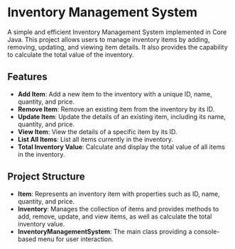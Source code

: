 # Inventory Management System

A simple and efficient Inventory Management System implemented in Core Java. This project allows users to manage inventory items by adding, removing, updating, and viewing item details. It also provides the capability to calculate the total value of the inventory.

## Features

- **Add Item**: Add a new item to the inventory with a unique ID, name, quantity, and price.
- **Remove Item**: Remove an existing item from the inventory by its ID.
- **Update Item**: Update the details of an existing item, including its name, quantity, and price.
- **View Item**: View the details of a specific item by its ID.
- **List All Items**: List all items currently in the inventory.
- **Total Inventory Value**: Calculate and display the total value of all items in the inventory.

## Project Structure

- **Item**: Represents an inventory item with properties such as ID, name, quantity, and price.
- **Inventory**: Manages the collection of items and provides methods to add, remove, update, and view items, as well as calculate the total inventory value.
- **InventoryManagementSystem**: The main class providing a console-based menu for user interaction.
